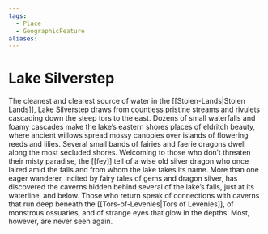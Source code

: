 ```yaml
---
tags:
  - Place
  - GeographicFeature
aliases:
---
```

# Lake Silverstep
The cleanest and clearest source of water in the [[Stolen-Lands|Stolen Lands]], Lake Silverstep draws from countless pristine streams and rivulets cascading down the steep tors to the east. Dozens of small waterfalls and foamy cascades make the lake’s eastern shores places of eldritch beauty, where ancient willows spread mossy canopies over islands of flowering reeds and lilies. Several small bands of fairies and faerie dragons dwell along the most secluded shores. Welcoming to those who don’t threaten their misty paradise, the [[fey]] tell of a wise old silver dragon who once laired amid the falls and from whom the lake takes its name. More than one eager wanderer, incited by fairy tales of gems and dragon silver, has discovered the caverns hidden behind several of the lake’s falls, just at its waterline, and below. Those who return speak of connections with caverns that run deep beneath the [[Tors-of-Levenies|Tors of Levenies]], of monstrous ossuaries, and of strange eyes that glow in the depths. Most, however, are never seen again.